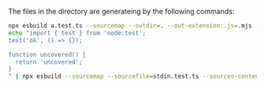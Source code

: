 The files in the directory are generateing by the
following commands:

```sh
npx esbuild a.test.ts --sourcemap --outdir=. --out-extension:.js=.mjs --sources-content=false --minify --bundle --platform=node --format=esm
echo "import { test } from 'node:test';
test('ok', () => {});

function uncovered() {
  return 'uncovered';
}
" | npx esbuild --sourcemap --sourcefile=stdin.test.ts --sources-content=true --bundle --platform=node --outfile="stdin.test.js"
```